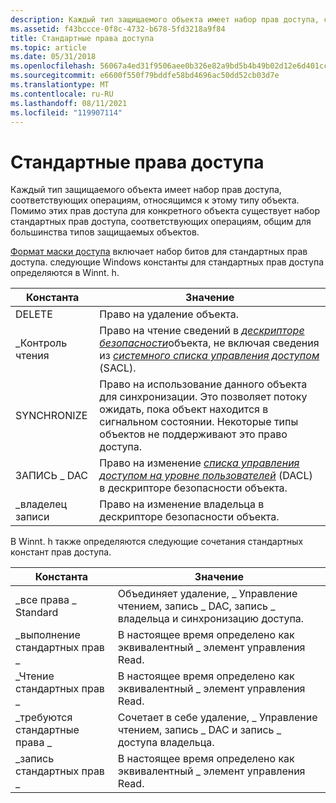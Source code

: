 ```yaml
---
description: Каждый тип защищаемого объекта имеет набор прав доступа, соответствующих операциям, относящимся к этому типу объекта.
ms.assetid: f43bccce-0f8c-4732-b678-5fd3218a9f84
title: Стандартные права доступа
ms.topic: article
ms.date: 05/31/2018
ms.openlocfilehash: 56067a4ed31f9506aee0b326e82a9bd5b4b49b02d12e6d401cc04f8262b19da0
ms.sourcegitcommit: e6600f550f79bddfe58bd4696ac50dd52cb03d7e
ms.translationtype: MT
ms.contentlocale: ru-RU
ms.lasthandoff: 08/11/2021
ms.locfileid: "119907114"
---
```

# <a name="standard-access-rights"></a>Стандартные права доступа

Каждый тип защищаемого объекта имеет набор прав доступа, соответствующих операциям, относящимся к этому типу объекта. Помимо этих прав доступа для конкретного объекта существует набор стандартных прав доступа, соответствующих операциям, общим для большинства типов защищаемых объектов.

[Формат маски доступа](access-mask-format.md) включает набор битов для стандартных прав доступа. следующие Windows константы для стандартных прав доступа определяются в Winnt. h.



| Константа      | Значение                                                                                                                                                                                                                                                                                                                                      |
|---------------|----------------------------------------------------------------------------------------------------------------------------------------------------------------------------------------------------------------------------------------------------------------------------------------------------------------------------------------------|
| DELETE        | Право на удаление объекта.                                                                                                                                                                                                                                                                                                              |
| \_Контроль чтения | Право на чтение сведений в [*дескрипторе безопасности*](/windows/desktop/SecGloss/s-gly)объекта, не включая сведения из [*системного списка управления доступом*](/windows/desktop/SecGloss/s-gly) (SACL). |
| SYNCHRONIZE   | Право на использование данного объекта для синхронизации. Это позволяет потоку ожидать, пока объект находится в сигнальном состоянии. Некоторые типы объектов не поддерживают это право доступа.                                                                                                                                                                |
| ЗАПИСЬ \_ DAC    | Право на изменение [*списка управления доступом на уровне пользователей*](/windows/desktop/SecGloss/d-gly) (DACL) в дескрипторе безопасности объекта.                                                                                                                    |
| \_владелец записи  | Право на изменение владельца в дескрипторе безопасности объекта.                                                                                                                                                                                                                                                                           |



 

В Winnt. h также определяются следующие сочетания стандартных констант прав доступа.



| Константа                   | Значение                                                                           |
|----------------------------|-----------------------------------------------------------------------------------|
| \_все права \_ Standard      | Объединяет удаление, \_ Управление чтением, запись \_ DAC, запись \_ владельца и синхронизацию доступа. |
| \_выполнение стандартных прав \_  | В настоящее время определено как эквивалентный \_ элемент управления Read.                                         |
| \_Чтение стандартных прав \_     | В настоящее время определено как эквивалентный \_ элемент управления Read.                                         |
| \_требуются стандартные права \_ | Сочетает в себе удаление, \_ Управление чтением, запись \_ DAC и запись \_ доступа владельца.              |
| \_запись стандартных прав \_    | В настоящее время определено как эквивалентный \_ элемент управления Read.                                         |



 

 

 
